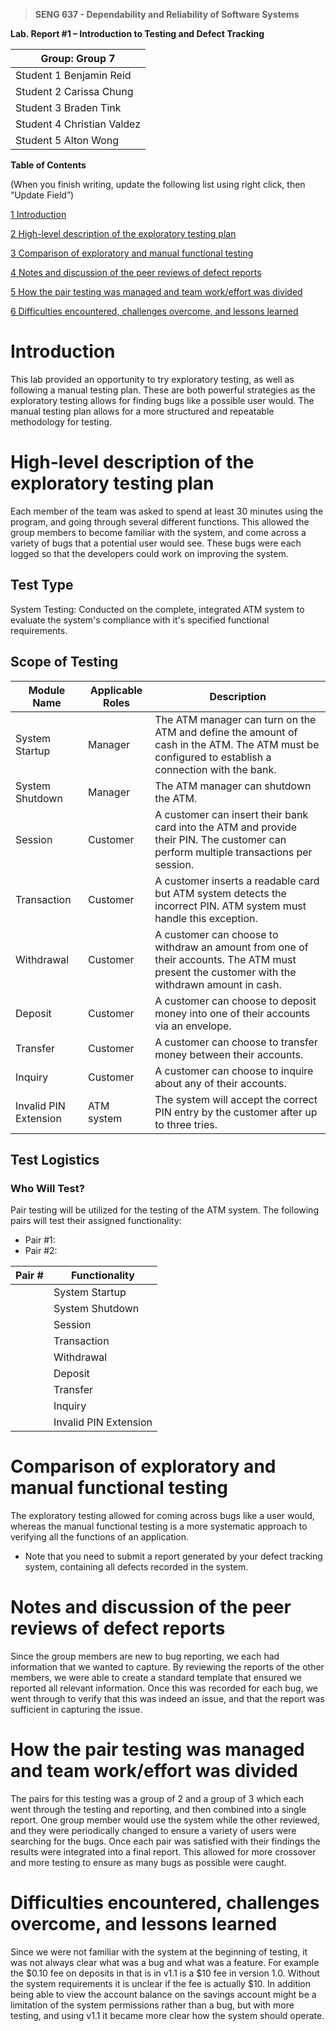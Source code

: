 >   **SENG 637 - Dependability and Reliability of Software Systems**

**Lab. Report \#1 – Introduction to Testing and Defect Tracking**

| Group: Group 7      |
|-----------------|
| Student 1 Benjamin Reid                |   
| Student 2 Carissa Chung              |   
| Student 3 Braden Tink               |   
| Student 4 Christian Valdez                |   
| Student 5 Alton Wong                |


**Table of Contents**

(When you finish writing, update the following list using right click, then
“Update Field”)

[1 Introduction](#_Toc439194677)

[2 High-level description of the exploratory testing plan](#_Toc439194678)

[3 Comparison of exploratory and manual functional testing](#_Toc439194679)

[4 Notes and discussion of the peer reviews of defect reports](#_Toc439194680)

[5 How the pair testing was managed and team work/effort was
divided](#_Toc439194681)

[6 Difficulties encountered, challenges overcome, and lessons
learned](#_Toc439194682)

# Introduction

This lab provided an opportunity to try exploratory testing, as well as following a manual testing plan. These are both powerful strategies as the exploratory testing allows for finding bugs like a possible user would. The manual testing plan allows for a more structured and repeatable methodology for testing.

# High-level description of the exploratory testing plan

Each member of the team was asked to spend at least 30 minutes using the program, and going through several different functions. This allowed the group members to become familiar with the system, and come across a variety of bugs that a potential user would see. These bugs were each logged so that the developers could work on improving the system.

## Test Type
System Testing: Conducted on the complete, integrated ATM system to evaluate the system's compliance with it's specified functional requirements.

## Scope of Testing
| Module Name | Applicable Roles | Description |
|---|---|---|
| System Startup  | Manager | The ATM manager can turn on the ATM and define the amount of cash in the ATM. The ATM must be configured to establish a connection with the bank.  |
| System Shutdown  | Manager | The ATM manager can shutdown the ATM.  |
| Session  | Customer | A customer can insert their bank card into the ATM and provide their PIN. The customer can perform multiple transactions per session.  |
| Transaction  | Customer | A customer inserts a readable card but ATM system detects the incorrect PIN. ATM system must handle this exception. |
| Withdrawal  | Customer | A customer can choose to withdraw an amount from one of their accounts. The ATM must present the customer with the withdrawn amount in cash.  |
| Deposit  | Customer | A customer can choose to deposit money into one of their accounts via an envelope.  |
| Transfer  | Customer | A customer can choose to transfer money between their accounts.  |
| Inquiry  | Customer | A customer can choose to inquire about any of their accounts.  |
| Invalid PIN Extension  | ATM system | The system will accept the correct PIN entry by the customer after up to three tries.  |

## Test Logistics
### Who Will Test?
Pair testing will be utilized for the testing of the ATM system. The following pairs will test their assigned functionality:

- Pair #1: 
- Pair #2:

| Pair # | Functionality |
|---|---|
| | System Startup |
| | System Shutdown |
| | Session |
| | Transaction |
| | Withdrawal |
| | Deposit |
| | Transfer |
| | Inquiry |
| | Invalid PIN Extension |

# Comparison of exploratory and manual functional testing

The exploratory testing allowed for coming across bugs like a user would, whereas the manual functional testing is a more systematic approach to verifying all the functions of an application.

-   Note that you need to submit a report generated by your defect tracking
    system, containing all defects recorded in the system.

# Notes and discussion of the peer reviews of defect reports

Since the group members are new to bug reporting, we each had information that we wanted to capture. By reviewing the reports of the other members, we were able to create a standard template that ensured we reported all relevant information. Once this was recorded for each bug, we went through to verify that this was indeed an issue, and that the report was sufficient in capturing the issue.

# How the pair testing was managed and team work/effort was divided 

The pairs for this testing was a group of 2 and a group of 3 which each went through the testing and reporting, and then combined into a single report. One group member would use the system while the other reviewed, and they were periodically changed to ensure a variety of users were searching for the bugs. Once each pair was satisfied with their findings the results were integrated into a final report. This allowed for more crossover and more testing to ensure as many bugs as possible were caught.

# Difficulties encountered, challenges overcome, and lessons learned

Since we were not familiar with the system at the beginning of testing, it was not always clear what was a bug and what was a feature. For example the $0.10 fee on deposits in that is in v1.1 is a $10 fee in version 1.0. Without the system requirements it is unclear if the fee is actually $10. In addition being able to view the account balance on the savings account might be a limitation of the system permissions rather than a bug, but with more testing, and using v1.1 it became more clear how the system should operate.

